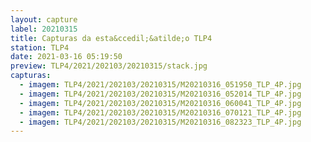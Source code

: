 ```yaml
---
layout: capture
label: 20210315
title: Capturas da esta&ccedil;&atilde;o TLP4
station: TLP4
date: 2021-03-16 05:19:50
preview: TLP4/2021/202103/20210315/stack.jpg
capturas:
  - imagem: TLP4/2021/202103/20210315/M20210316_051950_TLP_4P.jpg
  - imagem: TLP4/2021/202103/20210315/M20210316_052014_TLP_4P.jpg
  - imagem: TLP4/2021/202103/20210315/M20210316_060041_TLP_4P.jpg
  - imagem: TLP4/2021/202103/20210315/M20210316_070121_TLP_4P.jpg
  - imagem: TLP4/2021/202103/20210315/M20210316_082323_TLP_4P.jpg
---
```

